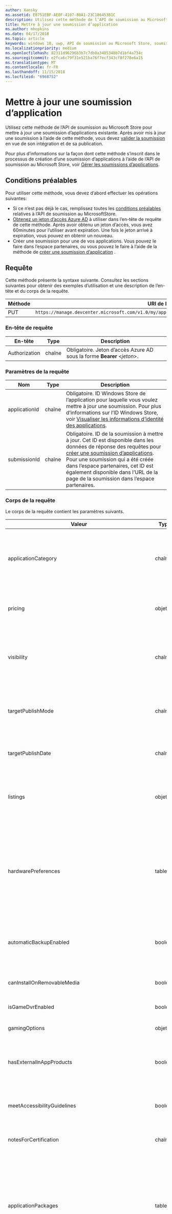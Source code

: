 ```yaml
---
author: Xansky
ms.assetid: E8751EBF-AE0F-4107-80A1-23C186453B1C
description: Utilisez cette méthode de l’API de soumission au Microsoft Store pour mettre à jour une soumission d’applications existante.
title: Mettre à jour une soumission d’application
ms.author: mhopkins
ms.date: 04/17/2018
ms.topic: article
keywords: windows 10, uwp, API de soumission au Microsoft Store, soumission d’applications, mise à jour
ms.localizationpriority: medium
ms.openlocfilehash: 82311d96296b3b7c7db0a3485348b7d1bf4a734c
ms.sourcegitcommit: e2fca6c79f31e521ba76f7ecf343cf8f278e6a15
ms.translationtype: MT
ms.contentlocale: fr-FR
ms.lasthandoff: 11/15/2018
ms.locfileid: "6968752"
---
```

# <a name="update-an-app-submission"></a>Mettre à jour une soumission d’application

Utilisez cette méthode de l’API de soumission au Microsoft Store pour mettre à jour une soumission d’applications existante. Après avoir mis à jour une soumission à l’aide de cette méthode, vous devez [valider la soumission](commit-an-app-submission.md) en vue de son intégration et de sa publication.

Pour plus d’informations sur la façon dont cette méthode s’inscrit dans le processus de création d’une soumission d’applications à l’aide de l’API de soumission au Microsoft Store, voir [Gérer les soumissions d’applications](manage-app-submissions.md).

## <a name="prerequisites"></a>Conditions préalables

Pour utiliser cette méthode, vous devez d’abord effectuer les opérations suivantes:

* Si ce n’est pas déjà le cas, remplissez toutes les [conditions préalables](create-and-manage-submissions-using-windows-store-services.md#prerequisites) relatives à l’API de soumission au MicrosoftStore.
* [Obtenez un jeton d’accès Azure AD](create-and-manage-submissions-using-windows-store-services.md#obtain-an-azure-ad-access-token) à utiliser dans l’en-tête de requête de cette méthode. Après avoir obtenu un jeton d’accès, vous avez 60minutes pour l’utiliser avant expiration. Une fois le jeton arrivé à expiration, vous pouvez en obtenir un nouveau.
* Créer une soumission pour une de vos applications. Vous pouvez le faire dans l’espace partenaires, ou vous pouvez le faire à l’aide de la méthode de [créer une soumission d’application](create-an-app-submission.md) .

## <a name="request"></a>Requête

Cette méthode présente la syntaxe suivante. Consultez les sections suivantes pour obtenir des exemples d’utilisation et une description de l’en-tête et du corps de la requête.

| Méthode | URI de la requête                                                      |
|--------|------------------------------------------------------------------|
| PUT   | ```https://manage.devcenter.microsoft.com/v1.0/my/applications/{applicationId}/submissions/{submissionId}  ``` |


### <a name="request-header"></a>En-tête de requête

| En-tête        | Type   | Description                                                                 |
|---------------|--------|-----------------------------------------------------------------------------|
| Authorization | chaîne | Obligatoire. Jeton d’accès Azure AD sous la forme **Bearer** &lt;*jeton*&gt;. |


### <a name="request-parameters"></a>Paramètres de la requête

| Nom        | Type   | Description                                                                 |
|---------------|--------|-----------------------------------------------------------------------------|
| applicationId | chaîne | Obligatoire. ID Windows Store de l’application pour laquelle vous voulez mettre à jour une soumission. Pour plus d’informations sur l’ID Windows Store, voir [Visualiser les informations d’identité des applications](https://msdn.microsoft.com/windows/uwp/publish/view-app-identity-details).  |
| submissionId | chaîne | Obligatoire. ID de la soumission à mettre à jour. Cet ID est disponible dans les données de réponse des requêtes pour [créer une soumission d’applications](create-an-app-submission.md). Pour une soumission qui a été créée dans l’espace partenaires, cet ID est également disponible dans l’URL de la page de la soumission dans l’espace partenaires.  |


### <a name="request-body"></a>Corps de la requête

Le corps de la requête contient les paramètres suivants.

| Valeur      | Type   | Description                                                                                                                                                                                                                                                                         |
|------------|--------|----------------------------------------------------------------------------------------------------------------------------------------------------------------------------------------------------------------------------------------------------------------------------------------|
| applicationCategory           | chaîne  |   Chaîne qui spécifie la [catégorie et/ou sous-catégorie](https://msdn.microsoft.com/windows/uwp/publish/category-and-subcategory-table) pour votre application. Les catégories et sous-catégories sont combinées en une seule chaîne à l’aide du caractère trait de soulignement«_», par exemple **BooksAndReference_EReader**.      |  
| pricing           |  objet  | Objet qui contient les informations de tarification pour l’application. Pour plus d’informations, voir la section relative à la [ressource de tarification](manage-app-submissions.md#pricing-object).       |   
| visibility           |  chaîne  |  Visibilité de l’application. Les valeurs possibles sont les suivantes: <ul><li>Hidden</li><li>Public</li><li>Private</li><li>NotSet</li></ul>       |   
| targetPublishMode           | chaîne  | Mode de publication pour la soumission. Les valeurs possibles sont les suivantes: <ul><li>Immediate</li><li>Manual</li><li>SpecificDate</li></ul> |
| targetPublishDate           | chaîne  | Date de publication de la soumission au format ISO8601, si le paramètre *targetPublishMode* a la valeur SpecificDate.  |  
| listings           |   objet  |  Dictionnaire de paires clé/valeur, où chaque clé est un code de pays et chaque valeur est un objet de [ressource de référencement](manage-app-submissions.md#listing-object) qui contient des informations de référencement pour l’application.       |   
| hardwarePreferences           |  tableau  |   Tableau de chaînes qui définissent les [préférences matérielles](https://msdn.microsoft.com/windows/uwp/publish/enter-app-properties#hardware_preferences) pour votre application. Les valeurs possibles sont les suivantes: <ul><li>Touch</li><li>Keyboard</li><li>Mouse</li><li>Camera</li><li>NfcHce</li><li>NFC</li><li>BluetoothLE</li><li>Telephony</li></ul>     |   
| automaticBackupEnabled           |  booléen  |   Indique si Windows peut inclure les données de votre application dans les sauvegardes automatiques sur OneDrive. Pour plus d’informations, voir [Déclarations d’application](https://msdn.microsoft.com/windows/uwp/publish/app-declarations).   |   
| canInstallOnRemovableMedia           |  booléen  |   Indique si les clients peuvent installer votre application sur un stockage amovible. Pour plus d’informations, voir [Déclarations d’application](https://msdn.microsoft.com/windows/uwp/publish/app-declarations).     |   
| isGameDvrEnabled           |  booléen |   Indique si les jeux DVR sont activés pour l’application.    |   
| gamingOptions           |  objet |   Un tableau contenant une [ressource d’options de jeu](manage-app-submissions.md#gaming-options-object) qui définit les paramètres associés aux jeux pour l'app.     |   
| hasExternalInAppProducts           |     booléen          |   Indique si votre app permet aux utilisateurs d’effectuer des achats hors du système de commerce du Microsoft Store. Pour plus d’informations, voir [Déclarations d’app](https://msdn.microsoft.com/windows/uwp/publish/app-declarations).     |   
| meetAccessibilityGuidelines           |    booléen           |  Indique si votre application a fait l’objet de tests pour voir si elle est conforme aux recommandations d’accessibilité. Pour plus d’informations, voir [Déclarations d’application](https://msdn.microsoft.com/windows/uwp/publish/app-declarations).      |   
| notesForCertification           |  chaîne  |   Contient des [notes de certification](https://msdn.microsoft.com/windows/uwp/publish/notes-for-certification) pour votre application.    |    
| applicationPackages           |   tableau  | Contient des objets qui fournissent des détails sur chaque package de la soumission. Pour plus d’informations, voir la section [Package d’application](manage-app-submissions.md#application-package-object). Quand vous appelez cette méthode pour mettre à jour une soumission d’application, seules les valeurs *fileName*, *fileStatus*, *minimumDirectXVersion* et *minimumSystemRam* de ces objets sont nécessaires dans le corps de la requête. Les autres valeurs sont renseignées par l’espace partenaires.   |    
| packageDeliveryOptions    | objet  | Contient les paramètres de déploiement de package progressif et de mise à jour obligatoire de la soumission. Pour plus d’informations, consultez [Objet options de remise du package](manage-app-submissions.md#package-delivery-options-object).  |
| enterpriseLicensing           |  chaîne  |  Une des [valeur de gestion des licences d’entreprise](manage-app-submissions.md#enterprise-licensing) qui indiquent le comportement de la gestion des licences d’entreprise pour l’application.  |    
| allowMicrosftDecideAppAvailabilityToFutureDeviceFamilies           |  booléen   |  Indique si Microsoft est autorisé à [rendre l’application disponible pour les futures familles d’appareils Windows10](https://msdn.microsoft.com/windows/uwp/publish/set-app-pricing-and-availability#windows-10-device-families).    |    
| allowTargetFutureDeviceFamilies           | booléen   |  Indique si votre application est autorisée à [cibler les futures familles d’appareils Windows10](https://msdn.microsoft.com/windows/uwp/publish/set-app-pricing-and-availability#windows-10-device-families).     |   
| trailers           |  tableau |   Un tableau contenant jusqu'à [ressources de bandes-annonces](manage-app-submissions.md#trailer-object), qui représentent les bandes-annonces vidéos du listing de l'app.   |   


### <a name="request-example"></a>Exemple de requête

L’exemple suivant montre comment mettre à jour une soumission d’application.

```json
PUT https://manage.devcenter.microsoft.com/v1.0/my/applications/9NBLGGH4R315/submissions/1152921504621230023 HTTP/1.1
Authorization: Bearer <your access token>
Content-Type: application/json
{
  "applicationCategory": "BooksAndReference_EReader",
  "pricing": {
    "trialPeriod": "FifteenDays",
    "marketSpecificPricings": {},
    "sales": [],
    "priceId": "Tier2"
  },
  "visibility": "Public",
  "targetPublishMode": "Manual",
  "targetPublishDate": "1601-01-01T00:00:00Z",
  "listings": {
    "en-us": {
      "baseListing": {
        "copyrightAndTrademarkInfo": "",
        "keywords": [
              "epub"
            ],
        "licenseTerms": "",
        "privacyPolicy": "",
        "supportContact": "",
        "websiteUrl": "",
        "description": "Description",
        "features": [
              "Free ebook reader"
            ],
        "releaseNotes": "",
        "images": [
          {
            "fileName": "contoso.png",
            "fileStatus": "Uploaded",
            "id": "1152921504672272757",
            "imageType": "Screenshot"
          }
        ],
        "recommendedHardware": [],
        "title": "Contoso ebook reader"
      },
      "platformOverrides": {
        "Windows81": {
          "description": "Ebook reader for Windows 8.1"
        }
      }
    }
  },
  "hardwarePreferences": [
    "Touch"
  ],
  "automaticBackupEnabled": false,
  "canInstallOnRemovableMedia": true,
  "isGameDvrEnabled": false,
  "gamingOptions": [],
  "hasExternalInAppProducts": false,
  "meetAccessibilityGuidelines": true,
  "notesForCertification": "",
  "applicationPackages": [
    {
      "fileName": "contoso_app.appx",
      "fileStatus": "PendingUpload",
      "minimumDirectXVersion": "None",
      "minimumSystemRam": "None"
    }
  ],
  "packageDeliveryOptions": {
    "packageRollout": {
        "isPackageRollout": false,
        "packageRolloutPercentage": 0.0,
        "packageRolloutStatus": "PackageRolloutNotStarted",
        "fallbackSubmissionId": "0"
    },
    "isMandatoryUpdate": false,
    "mandatoryUpdateEffectiveDate": "1601-01-01T00:00:00.0000000Z"
  },
  "enterpriseLicensing": "Online",
  "allowMicrosoftDecideAppAvailabilityToFutureDeviceFamilies": true,
  "allowTargetFutureDeviceFamilies": {
    "Desktop": false,
    "Mobile": true,
    "Holographic": true,
    "Xbox": false,
    "Team": true
  },
  "trailers": []
}
```

## <a name="response"></a>Réponse

L’exemple suivant illustre le corps de réponse JSON d’un appel réussi à cette méthode. Le corps de la réponse contient des informations sur la soumission mise à jour. Pour plus d’informations sur les valeurs figurant dans le corps de la réponse, voir la [ressource de soumission d’application](manage-app-submissions.md#app-submission-object).

```json
{
  "id": "1152921504621243540",
  "applicationCategory": "BooksAndReference_EReader",
  "pricing": {
    "trialPeriod": "FifteenDays",
    "marketSpecificPricings": {},
    "sales": [],
    "priceId": "Tier2"
  },
  "visibility": "Public",
  "targetPublishMode": "Manual",
  "targetPublishDate": "1601-01-01T00:00:00Z",
  "listings": {
    "en-us": {
      "baseListing": {
        "copyrightAndTrademarkInfo": "",
        "keywords": [
           "epub"
        ],
        "licenseTerms": "",
        "privacyPolicy": "",
        "supportContact": "",
        "websiteUrl": "",
        "description": "Description",
        "features": [
          "Free ebook reader"
        ],
        "releaseNotes": "",
        "images": [
          {
            "fileName": "contoso.png",
            "fileStatus": "Uploaded",
            "id": "1152921504672272757",
            "imageType": "Screenshot"
          }
        ],
        "recommendedHardware": [],
        "title": "Contoso ebook reader"
      },
      "platformOverrides": {
        "Windows81": {
          "description": "Ebook reader for Windows 8.1",
        }
      }
    }
  },
  "hardwarePreferences": [
    "Touch"
  ],
  "automaticBackupEnabled": false,
  "canInstallOnRemovableMedia": true,
  "isGameDvrEnabled": false,
  "gamingOptions": [],
  "hasExternalInAppProducts": false,
  "meetAccessibilityGuidelines": true,
  "notesForCertification": "",
  "status": "PendingCommit",
  "statusDetails": {
    "errors": [],
    "warnings": [],
    "certificationReports": []
  },
  "fileUploadUrl": "https://productingestionbin1.blob.core.windows.net/ingestion/387a9ea8-a412-43a9-8fb3-a38d03eb483d?sv=2014-02-14&sr=b&sig=sdd12JmoaT6BhvC%2BZUrwRweA%2Fkvj%2BEBCY09C2SZZowg%3D&se=2016-06-17T18:32:26Z&sp=rwl",
  "applicationPackages": [
    {
      "fileName": "contoso_app.appx",
      "fileStatus": "PendingUpload",
      "id": "1152921504620138797",
      "version": "1.0.0.0",
      "architecture": "ARM",
      "languages": [
        "en-US"
      ],
      "capabilities": [
        "ID_RESOLUTION_HD720P",
        "ID_RESOLUTION_WVGA",
        "ID_RESOLUTION_WXGA"
      ],
      "minimumDirectXVersion": "None",
      "minimumSystemRam": "None",
      "targetDeviceFamilies": [
        "Windows.Mobile min version 10.0.10240.0"
      ]
    }
  ],
  "packageDeliveryOptions": {
    "packageRollout": {
        "isPackageRollout": false,
        "packageRolloutPercentage": 0.0,
        "packageRolloutStatus": "PackageRolloutNotStarted",
        "fallbackSubmissionId": "0"
    },
    "isMandatoryUpdate": false,
    "mandatoryUpdateEffectiveDate": "1601-01-01T00:00:00.0000000Z"
  },
  "enterpriseLicensing": "Online",
  "allowMicrosoftDecideAppAvailabilityToFutureDeviceFamilies": true,
  "allowTargetFutureDeviceFamilies": {
    "Desktop": false,
    "Mobile": true,
    "Holographic": true,
    "Xbox": false,
    "Team": true
  },
  "friendlyName": "Submission 2",
  "trailers": []
}
```

## <a name="error-codes"></a>Codes d’erreur

Si la requête ne peut pas aboutir, la réponse contient l’un des codes d’erreur HTTP suivants.

| Error code |  Description   |
|--------|------------------|
| 400  | Impossible de mettre à jour la soumission, car la requête n’est pas valide. |
| 409  | La soumission ne peut pas être mis à jour en raison de l’état actuel de l’application, ou l’application utilise une fonctionnalité de l’espace partenaires qui n’est [actuellement pas pris en charge par l’API de soumission au Microsoft Store](create-and-manage-submissions-using-windows-store-services.md#not_supported). |   


## <a name="related-topics"></a>Rubriques associées

* [Créer et gérer des soumissions à l’aide des services du MicrosoftStore](create-and-manage-submissions-using-windows-store-services.md)
* [Obtenir une soumission d’application](get-an-app-submission.md)
* [Créer une soumission d’application](create-an-app-submission.md)
* [Valider une soumission d’application](commit-an-app-submission.md)
* [Supprimer une soumission d’application](delete-an-app-submission.md)
* [Obtenir l’état d’une soumission d’application](get-status-for-an-app-submission.md)
